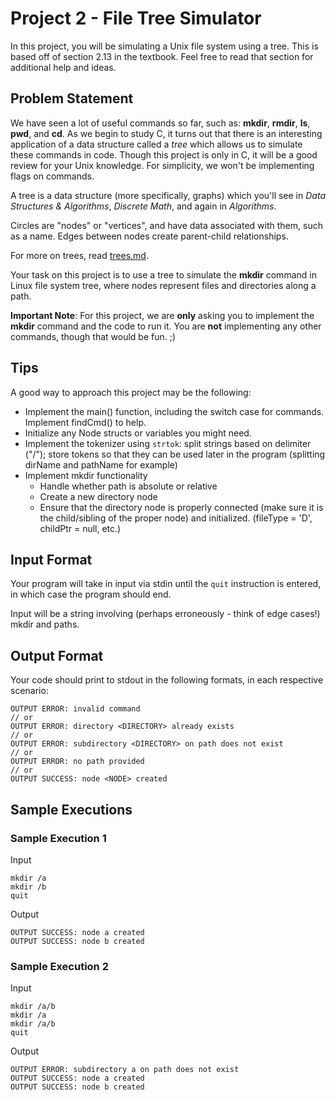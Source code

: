 # Project 2 - File Tree Simulator

In this project, you will be simulating a Unix file system using a tree. This is based off of section 2.13 in the textbook. Feel free to read that section for additional help and ideas.

## Problem Statement

We have seen a lot of useful commands so far, such as: **mkdir**, **rmdir**, **ls**, **pwd**, and **cd**. As we begin to study C, it turns out that there is an interesting application of a data structure called a _tree_ which allows us to simulate these commands in code. Though this project is only in C, it will be a good review for your Unix knowledge. For simplicity, we won't be implementing flags on commands.

A tree is a data structure (more specifically, graphs) which you'll see in *Data Structures & Algorithms*, *Discrete Math*, and again in *Algorithms*.

Circles are "nodes" or "vertices", and have data associated with them, such as a name. Edges between nodes create parent-child relationships.

For more on trees, read [trees.md](trees.md).

Your task on this project is to use a tree to simulate the **mkdir** command in Linux file system tree, where nodes represent files and directories along a path.

**Important Note**: For this project, we are **only** asking you to implement the **mkdir** command and the code to run it. You are **not** implementing any other commands, though that would be fun. ;)

## Tips

A good way to approach this project may be the following:
- Implement the main() function, including the switch case for commands. Implement findCmd() to help.
- Initialize any Node structs or variables you might need.
- Implement the tokenizer using `strtok`: split strings based on delimiter ("/"); store tokens so that they can be used later in the program (splitting dirName and pathName for example)
- Implement mkdir functionality
    - Handle whether path is absolute or relative
	- Create a new directory node
	- Ensure that the directory node is properly connected (make sure it is the child/sibling of the proper node) and initialized. (fileType = 'D', childPtr = null, etc.)

## Input Format

Your program will take in input via stdin until the `quit` instruction is entered, in which case the program should end.

Input will be a string involving (perhaps erroneously - think of edge cases!) mkdir and paths.

## Output Format

Your code should print to stdout in the following formats, in each respective scenario:
```
OUTPUT ERROR: invalid command
// or
OUTPUT ERROR: directory <DIRECTORY> already exists
// or
OUTPUT ERROR: subdirectory <DIRECTORY> on path does not exist
// or
OUTPUT ERROR: no path provided
// or
OUTPUT SUCCESS: node <NODE> created
```

## Sample Executions

### Sample Execution 1

Input
```
mkdir /a
mkdir /b
quit
```

Output
```
OUTPUT SUCCESS: node a created
OUTPUT SUCCESS: node b created
```

### Sample Execution 2

Input
```
mkdir /a/b
mkdir /a
mkdir /a/b
quit
```

Output
```
OUTPUT ERROR: subdirectory a on path does not exist
OUTPUT SUCCESS: node a created
OUTPUT SUCCESS: node b created
```
